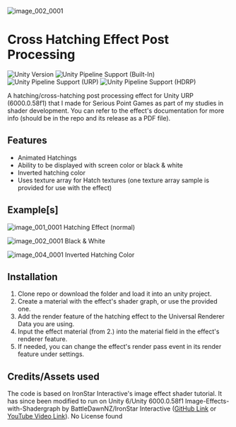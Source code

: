 ![image_002_0001](https://github.com/user-attachments/assets/ee17a28f-8d2b-439c-b850-c393dc160405)

# Cross Hatching Effect Post Processing
![Unity Version](https://img.shields.io/badge/Unity-6000.0.58%36LTS%2B-blueviolet?logo=unity)
![Unity Pipeline Support (Built-In)](https://img.shields.io/badge/BiRP_❌-darkgreen?logo=unity)
![Unity Pipeline Support (URP)](https://img.shields.io/badge/URP_✔️-blue?logo=unity)
![Unity Pipeline Support (HDRP)](https://img.shields.io/badge/HDRP_❌-darkred?logo=unity)
 
A hatching/cross-hatching post processing effect for Unity URP (6000.0.58f1) that I made for Serious Point Games as part of my studies in shader development.
You can refer to the effect's documentation for more info (should be in the repo and its release as a PDF file).

## Features
- Animated Hatchings
- Ability to be displayed with screen color or black & white
- Inverted hatching color
- Uses texture array for Hatch textures (one texture array sample is provided for use with the effect)

## Example[s]
![image_001_0001](https://github.com/user-attachments/assets/59c9f9ca-150b-4724-b6aa-4625b542aa7d)
Hatching Effect (normal)

![image_002_0001](https://github.com/user-attachments/assets/ee17a28f-8d2b-439c-b850-c393dc160405)
Black & White

![image_004_0001](https://github.com/user-attachments/assets/7cb55e27-8094-49f0-913d-c8059580805c)
Inverted Hatching Color

## Installation
1. Clone repo or download the folder and load it into an unity project.
2. Create a material with the effect's shader graph, or use the provided one.
3. Add the render feature of the hatching effect to the Universal Renderer Data you are using.
4. Input the effect material (from 2.) into the material field in the effect's renderer feature.
5. If needed, you can change the effect's render pass event in its render feature under settings.

## Credits/Assets used
The code is based on IronStar Interactive's image effect shader tutorial. It has since been modified to run on Unity 6/Unity 6000.0.58f1 
Image-Effects-with-Shadergraph by BattleDawnNZ/IronStar Interactive ([GitHub Link](https://github.com/BattleDawnNZ/Image-Effects-with-Shadergraph) or [YouTube Video Link](https://www.youtube.com/watch?v=FpvJAG6R99k&t=6s)). No License found

